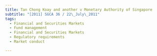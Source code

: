 ```yaml
---
title: Tan Chong Koay and another v Monetary Authority of Singapore 
subtitle: "[2011] SGCA 36 / 22\_July\_2011"
tags:
  - Financial and Securities Markets
  - Fund management
  - Financial and Securities Markets
  - Regulatory requirements
  - Market conduct

---
```


